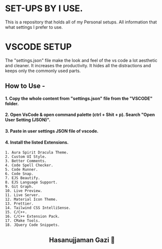 # SET-UPS BY I USE.

This is a repository that holds all of my Personal setups.
All information that what settings I prefer to use.

# VSCODE SETUP

The "settings.json" file make the look and feel of the vs code a lot aesthetic and cleaner. It increases the productivity. It hides all the distractions and keeps only the commonly used parts.

## How to Use - 

#### 1. Copy the whole content from "settings.json" file from the "VSCODE" folder.
#### 2. Open VsCode & open command palette (ctrl + Shit + p). Search "Open User Setting (JSON)".
#### 3. Paste in user settings JSON file of vscode.
#### 4. Install the listed Extensions.
    1. Aura Spirit Dracula Theme.
    2. Custom UI Style.
    3. Better Comments.
    4. Code Spell Checker.
    5. Code Runner.
    6. Code Snap.
    7. EJS Beautify.
    8. EJS Language Support.
    9. Git Graph.
    10. Live Preview.
    11. Live Server.
    12. Material Icon Theme.
    13. Prettier.
    14. Tailwind CSS IntelliSense.
    15. C/C++.
    16. C/C++ Extension Pack.
    17. CMake Tools.
    18. JQuery Code Snippets.



<h2 style="text-align: center;">Hasanujjaman Gazi 🍁</h2>
